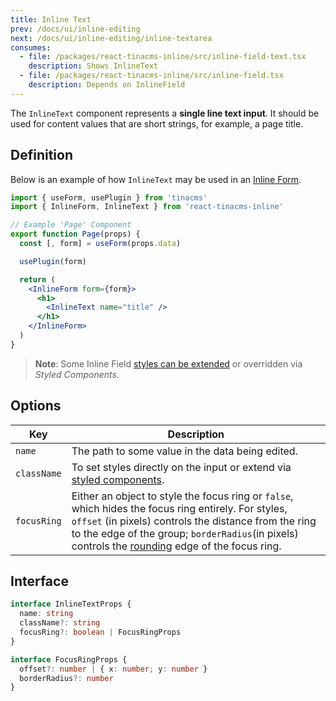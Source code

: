 ```yaml
---
title: Inline Text
prev: /docs/ui/inline-editing
next: /docs/ui/inline-editing/inline-textarea
consumes:
  - file: /packages/react-tinacms-inline/src/inline-field-text.tsx
    description: Shows InlineText
  - file: /packages/react-tinacms-inline/src/inline-field.tsx
    description: Depends on InlineField
---
```


The `InlineText` component represents a **single line text input**. It should be used for content values that are short strings, for example, a page title.

## Definition

Below is an example of how `InlineText` may be used in an [Inline Form](/docs/ui/inline-editing).

```jsx
import { useForm, usePlugin } from 'tinacms'
import { InlineForm, InlineText } from 'react-tinacms-inline'

// Example 'Page' Component
export function Page(props) {
  const [, form] = useForm(props.data)

  usePlugin(form)

  return (
    <InlineForm form={form}>
      <h1>
        <InlineText name="title" />
      </h1>
    </InlineForm>
  )
}
```

> **Note**: Some Inline Field [styles can be extended](/docs/ui/inline-editing#extending-inline-field-styles) or overridden via _Styled Components_.

## Options

| Key         | Description                                                                                                                                                                                                                                                                                                                        |
| ----------- | ---------------------------------------------------------------------------------------------------------------------------------------------------------------------------------------------------------------------------------------------------------------------------------------------------------------------------------- |
| `name`      | The path to some value in the data being edited.                                                                                                                                                                                                                                                                                   |
| `className` | To set styles directly on the input or extend via [styled components](/docs/ui/inline-editing#extending-inline-field-styles).                                                                                                                                                                                                      |
| `focusRing` | Either an object to style the focus ring or `false`, which hides the focus ring entirely. For styles, `offset` (in pixels) controls the distance from the ring to the edge of the group; `borderRadius`(in pixels) controls the [rounding](https://developer.mozilla.org/en-US/docs/Web/CSS/border-radius) edge of the focus ring. |

## Interface

```typescript
interface InlineTextProps {
  name: string
  className?: string
  focusRing?: boolean | FocusRingProps
}

interface FocusRingProps {
  offset?: number | { x: number; y: number }
  borderRadius?: number
}
```
